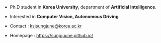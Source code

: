 - Ph.D student in **Korea University**, department of **Artificial Intelligence**.
- Interested in **Computer Vision, Autonomous Driving**

- Contact : ksjsungjune@korea.ac.kr
- Homepage : https://sungjuune.github.io/

<!---
sungjuune/sungjuune is a ✨ special ✨ repository because its `README.md` (this file) appears on your GitHub profile.
You can click the Preview link to take a look at your changes.
--->
